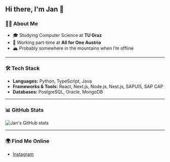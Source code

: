 ## Hi there, I'm Jan 👋

### 👨‍💻 About Me
- 🎓 Studying Computer Science at **TU Graz**
- 💼 Working part-time at **All for One Austria**
- 🏔️ Probably somewhere in the mountains when I’m offline

---

### 🛠️ Tech Stack
- **Languages:** Python, TypeScript, Java
- **Frameworks & Tools:** React, Next.js, Node.js, Nest.js, SAPUI5, SAP CAP
- **Databases:** PostgreSQL, Oracle, MongoDB

---

### 📊 GitHub Stats
![Jan's GitHub stats](https://github-readme-stats.vercel.app/api?username=jANI0x&show_icons=true&theme=radical)  

---

### 🌍 Find Me Online
- [Instagram](https://instagram.com/jan.schantl)  
